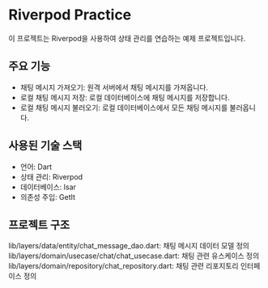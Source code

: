 # Riverpod Practice
이 프로젝트는 Riverpod을 사용하여 상태 관리를 연습하는 예제 프로젝트입니다.

## 주요 기능
- 채팅 메시지 가져오기: 원격 서버에서 채팅 메시지를 가져옵니다.
- 로컬 채팅 메시지 저장: 로컬 데이터베이스에 채팅 메시지를 저장합니다.
- 로컬 채팅 메시지 불러오기: 로컬 데이터베이스에서 모든 채팅 메시지를 불러옵니다.

## 사용된 기술 스택
- 언어: Dart
- 상태 관리: Riverpod
- 데이터베이스: Isar
- 의존성 주입: GetIt

## 프로젝트 구조
lib/layers/data/entity/chat_message_dao.dart: 채팅 메시지 데이터 모델 정의
lib/layers/domain/usecase/chat/chat_usecase.dart: 채팅 관련 유스케이스 정의
lib/layers/domain/repository/chat_repository.dart: 채팅 관련 리포지토리 인터페이스 정의
